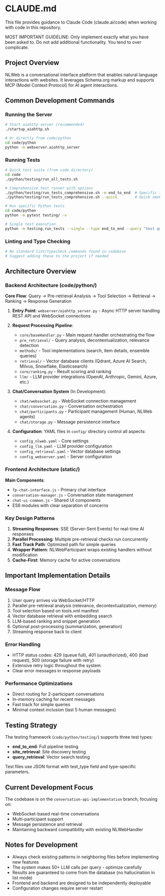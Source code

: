 # CLAUDE.md

This file provides guidance to Claude Code (claude.ai/code) when working with code in this repository.

MOST IMPORTANT GUIDELINE: Only implement exactly what you have been asked to. Do not add additional functionality. You tend to over complicate.

## Project Overview

NLWeb is a conversational interface platform that enables natural language interactions with websites. It leverages Schema.org markup and supports MCP (Model Context Protocol) for AI agent interactions.

## Common Development Commands

### Running the Server
```bash
# Start aiohttp server (recommended)
./startup_aiohttp.sh

# Or directly from code/python
cd code/python
python -m webserver.aiohttp_server
```

### Running Tests
```bash
# Quick test suite (from code directory)
cd code
./python/testing/run_all_tests.sh

# Comprehensive test runner with options
./python/testing/run_tests_comprehensive.sh -m end_to_end  # Specific test type
./python/testing/run_tests_comprehensive.sh --quick        # Quick smoke tests

# Run specific Python tests
cd code/python
python -m pytest testing/ -v

# Single test execution
python -m testing.run_tests --single --type end_to_end --query "test query"
```

### Linting and Type Checking
```bash
# No standard lint/typecheck commands found in codebase
# Suggest adding these to the project if needed
```

## Architecture Overview

### Backend Architecture (code/python/)

**Core Flow**: Query → Pre-retrieval Analysis → Tool Selection → Retrieval → Ranking → Response Generation

1. **Entry Point**: `webserver/aiohttp_server.py` - Async HTTP server handling REST API and WebSocket connections

2. **Request Processing Pipeline**:
   - `core/baseHandler.py` - Main request handler orchestrating the flow
   - `pre_retrieval/` - Query analysis, decontextualization, relevance detection
   - `methods/` - Tool implementations (search, item details, ensemble queries)
   - `retrieval/` - Vector database clients (Qdrant, Azure AI Search, Milvus, Snowflake, Elasticsearch)
   - `core/ranking.py` - Result scoring and ranking
   - `llm/` - LLM provider integrations (OpenAI, Anthropic, Gemini, Azure, etc.)

3. **Chat/Conversation System** (In Development):
   - `chat/websocket.py` - WebSocket connection management
   - `chat/conversation.py` - Conversation orchestration
   - `chat/participants.py` - Participant management (Human, NLWeb agents)
   - `chat/storage.py` - Message persistence interface

4. **Configuration**: YAML files in `config/` directory control all aspects:
   - `config_nlweb.yaml` - Core settings
   - `config_llm.yaml` - LLM provider configuration
   - `config_retrieval.yaml` - Vector database settings
   - `config_webserver.yaml` - Server configuration

### Frontend Architecture (static/)

**Main Components**:
- `fp-chat-interface.js` - Primary chat interface
- `conversation-manager.js` - Conversation state management
- `chat-ui-common.js` - Shared UI components
- ES6 modules with clear separation of concerns

### Key Design Patterns

1. **Streaming Responses**: SSE (Server-Sent Events) for real-time AI responses
2. **Parallel Processing**: Multiple pre-retrieval checks run concurrently
3. **Fast Track Path**: Optimized path for simple queries
4. **Wrapper Pattern**: NLWebParticipant wraps existing handlers without modification
5. **Cache-First**: Memory cache for active conversations

## Important Implementation Details

### Message Flow
1. User query arrives via WebSocket/HTTP
2. Parallel pre-retrieval analysis (relevance, decontextualization, memory)
3. Tool selection based on tools.xml manifest
4. Vector database retrieval with embedding search
5. LLM-based ranking and snippet generation
6. Optional post-processing (summarization, generation)
7. Streaming response back to client

### Error Handling
- HTTP status codes: 429 (queue full), 401 (unauthorized), 400 (bad request), 500 (storage failure with retry)
- Extensive retry logic throughout the system
- Clear error messages in response payloads

### Performance Optimizations
- Direct routing for 2-participant conversations
- In-memory caching for recent messages
- Fast track for simple queries
- Minimal context inclusion (last 5 human messages)

## Testing Strategy

The testing framework (`code/python/testing/`) supports three test types:
- **end_to_end**: Full pipeline testing
- **site_retrieval**: Site discovery testing
- **query_retrieval**: Vector search testing

Test files use JSON format with test_type field and type-specific parameters.

## Current Development Focus

The codebase is on the `conversation-api-implementation` branch, focusing on:
- WebSocket-based real-time conversations
- Multi-participant support
- Message persistence and retrieval
- Maintaining backward compatibility with existing NLWebHandler

## Notes for Development

- Always check existing patterns in neighboring files before implementing new features
- The system makes 50+ LLM calls per query - optimize carefully
- Results are guaranteed to come from the database (no hallucination in list mode)
- Frontend and backend are designed to be independently deployable
- Configuration changes require server restart